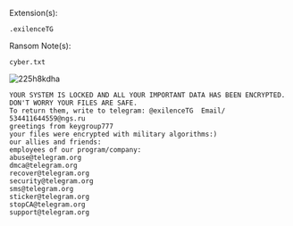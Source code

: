 Extension(s): 
```
.exilenceTG
```
Ransom Note(s): 
```
cyber.txt
```
![225h8kdha](https://github.com/user-attachments/assets/c8d0a89a-bed8-4bd4-ae3f-e925304100b7)
```
YOUR SYSTEM IS LOCKED AND ALL YOUR IMPORTANT DATA HAS BEEN ENCRYPTED.
DON'T WORRY YOUR FILES ARE SAFE.
To return them, write to telegram: @exilenceTG  Email/ 534411644559@ngs.ru
greetings from keygroup777
your files were encrypted with military algorithms:)
our allies and friends:
employees of our program/company:
abuse@telegram.org
dmca@telegram.org 
recover@telegram.org
security@telegram.org
sms@telegram.org
sticker@telegram.org
stopCA@telegram.org
support@telegram.org
```
